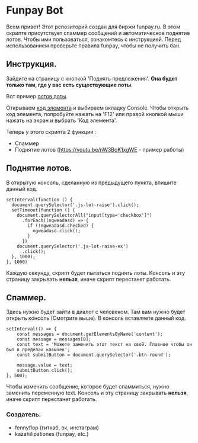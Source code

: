 # **Funpay Bot**
Всем привет! Этот репозиторий создан для биржи funpay.ru. В этом скрипте
присутствует спаммер сообщений и автоматическое поднятие лотов. Чтобы ими пользоваться,
ознакомтесь с инструкцией. Перед использованием проверьте правила funpay, чтобы не 
получить бан.
## Инструкция.
Зайдите на страницу с кнопкой 'Поднять предложения'. __Она будет только там, где у вас есть существующие лоты__.
 
Вот пример [лотов доты](https://prnt.sc/uz0rbk).
 
Открываем [код элемента](https://prnt.sc/uz0syl) и выбираем вкладку Console. Чтобы открыть код элемента,
попробуйте нажать на 'F12' или правой кнопкой мыши нажать на экран и выбрать 'Код элемента'.
 
Теперь у этого скрипта 2 функции :
* Спаммер
* Поднятие лотов (https://youtu.be/nW3BoK1xgWE - пример работы)

## Поднятие лотов.
В открытую консоль, сделанную из предыдущего пункта, впишите данный код.
```
setInterval(function () {
  document.querySelector('.js-lot-raise').click();
  setTimeout(function () {
    document.querySelectorAll("input[type='checkbox']")
      .forEach((ngweadasd) => {
        if (!ngweadasd.checked) {
          ngweadasd.click();
        }
      })
    document.querySelector('.js-lot-raise-ex')
      .click();
  }, 1000);
}, 1000) 

```
Каждую секунду, скрипт будет пытаться поднять лоты. Консоль и эту страницу закрывать __нельзя__, иначе скрипт перестанет работать.
## Спаммер.
Здесь нужно будет зайти в диалог с человеком. Там вам нужно будет открыть консоль (Смотрите выше). В консоль вставляете данный код.
```
setInterval(() => {
    const messages = document.getElementsByName('content');
    const message = messages[0];
    const text = 'Можете заменить этот текст на свой. Главное чтобы он был в пределах кавычек';
    const submitButton = document.querySelector('.btn-round');

    message.value = text;
    submitButton.click();
}, 500);
```
Чтобы изменить сообщение, которое будет спаммиться, нужно заменить переменную text. Консоль и эту страницу закрывать __нельзя__, иначе скрипт перестанет работать.
### Создатель.
* fennyflop (гитхаб, вк, инстаграм)
* kazahilipationes (funpay, etc.)
